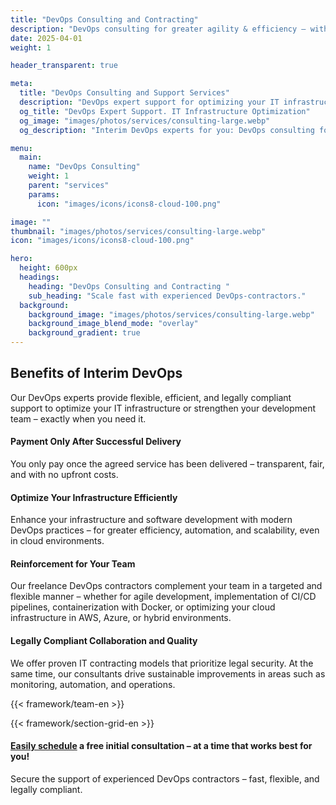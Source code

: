 ```yaml
---
title: "DevOps Consulting and Contracting"
description: "DevOps consulting for greater agility & efficiency – with experienced freelance contractors."
date: 2025-04-01
weight: 1

header_transparent: true

meta: 
  title: "DevOps Consulting and Support Services"
  description: "DevOps expert support for optimizing your IT infrastructure or strengthening your development team"
  og_title: "DevOps Expert Support. IT Infrastructure Optimization"
  og_image: "images/photos/services/consulting-large.webp"
  og_description: "Interim DevOps experts for you: DevOps consulting for greater agility & efficiency – with experienced freelance contractors."

menu:
  main:
    name: "DevOps Consulting"
    weight: 1
    parent: "services"
    params:
      icon: "images/icons/icons8-cloud-100.png"

image: ""
thumbnail: "images/photos/services/consulting-large.webp"
icon: "images/icons/icons8-cloud-100.png"

hero:
  height: 600px
  headings:
    heading: "DevOps Consulting and Contracting "
    sub_heading: "Scale fast with experienced DevOps-contractors."
  background:
    background_image: "images/photos/services/consulting-large.webp"
    background_image_blend_mode: "overlay"
    background_gradient: true
---
```


## Benefits of Interim DevOps
Our DevOps experts provide flexible, efficient, and legally compliant support to optimize your IT infrastructure or strengthen your development team – exactly when you need it.

#### <i class="fas fa-check mr-1 primary-color"></i> Payment Only After Successful Delivery
You only pay once the agreed service has been delivered – transparent, fair, and with no upfront costs.
#### <i class="fas fa-check mr-1 primary-color"></i> Optimize Your Infrastructure Efficiently
Enhance your infrastructure and software development with modern DevOps practices – for greater efficiency, automation, and scalability, even in cloud environments.
#### <i class="fas fa-check mr-1 primary-color"></i> Reinforcement for Your Team
Our freelance DevOps contractors complement your team in a targeted and flexible manner – whether for agile development, implementation of CI/CD pipelines, containerization with Docker, or optimizing your cloud infrastructure in AWS, Azure, or hybrid environments.
#### <i class="fas fa-check mr-1 primary-color"></i> Legally Compliant Collaboration and Quality
We offer proven IT contracting models that prioritize legal security. At the same time, our consultants drive sustainable improvements in areas such as monitoring, automation, and operations.

{{< framework/team-en >}}

{{< framework/section-grid-en >}}

#### <a href="https://calendly.com/customer-ci-cloud/cirro-cloud-consulting">Easily schedule</a> a free initial consultation – at a time that works best for you!
Secure the support of experienced DevOps contractors – fast, flexible, and legally compliant.